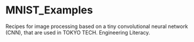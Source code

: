 # MNIST_Examples
Recipes for image processing based on a tiny convolutional neural network (CNN), that are used in TOKYO TECH. Engineering Literacy.


